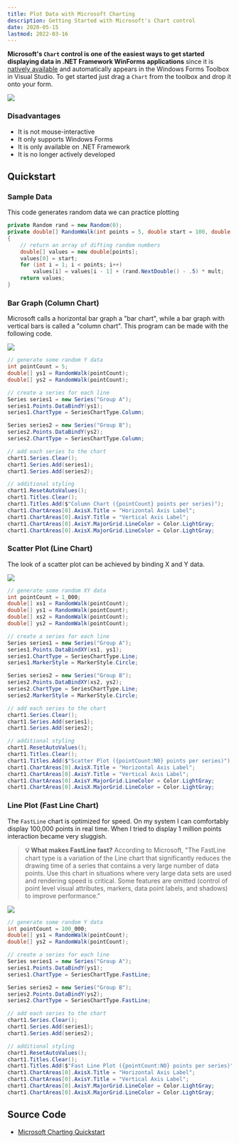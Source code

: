 ```yaml
---
title: Plot Data with Microsoft Charting
description: Getting Started with Microsoft's Chart control
date: 2020-05-15
lastmod: 2022-03-16
---
```


**Microsoft's `Chart` control is one of the easiest ways to get started displaying data in .NET Framework WinForms applications** since it is [natively available](https://docs.microsoft.com/en-us/dotnet/api/system.windows.forms.datavisualization.charting.chart) and automatically appears in the Windows Forms Toolbox in Visual Studio. To get started just drag a `Chart` from the toolbox and drop it onto your form.

<img src="microsoft-charting-toolbox.png" class="d-block mx-auto shadow my-5">

### Disadvantages
* It is not mouse-interactive
* It only supports Windows Forms
* It is only available on .NET Framework
* It is no longer actively developed

## Quickstart

### Sample Data

This code generates random data we can practice plotting

```cs
private Random rand = new Random(0);
private double[] RandomWalk(int points = 5, double start = 100, double mult = 50)
{
    // return an array of difting random numbers
    double[] values = new double[points];
    values[0] = start;
    for (int i = 1; i < points; i++)
        values[i] = values[i - 1] + (rand.NextDouble() - .5) * mult;
    return values;
}
```

### Bar Graph (Column Chart)

Microsoft calls a horizontal bar graph a "bar chart", while a bar graph with vertical bars is called a "column chart". This program can be made with the following code.

<img src="quickstart-bar.png" class="d-block mx-auto shadow my-5">

```cs
// generate some random Y data
int pointCount = 5;
double[] ys1 = RandomWalk(pointCount);
double[] ys2 = RandomWalk(pointCount);

// create a series for each line
Series series1 = new Series("Group A");
series1.Points.DataBindY(ys1);
series1.ChartType = SeriesChartType.Column;

Series series2 = new Series("Group B");
series2.Points.DataBindY(ys2);
series2.ChartType = SeriesChartType.Column;

// add each series to the chart
chart1.Series.Clear();
chart1.Series.Add(series1);
chart1.Series.Add(series2);

// additional styling
chart1.ResetAutoValues();
chart1.Titles.Clear();
chart1.Titles.Add($"Column Chart ({pointCount} points per series)");
chart1.ChartAreas[0].AxisX.Title = "Horizontal Axis Label";
chart1.ChartAreas[0].AxisY.Title = "Vertical Axis Label";
chart1.ChartAreas[0].AxisY.MajorGrid.LineColor = Color.LightGray;
chart1.ChartAreas[0].AxisX.MajorGrid.LineColor = Color.LightGray;
```

### Scatter Plot (Line Chart)

The look of a scatter plot can be achieved by binding X and Y data.

<img src="quickstart-scatter.png" class="d-block mx-auto shadow my-5">

```cs
// generate some random XY data
int pointCount = 1_000;
double[] xs1 = RandomWalk(pointCount);
double[] ys1 = RandomWalk(pointCount);
double[] xs2 = RandomWalk(pointCount);
double[] ys2 = RandomWalk(pointCount);

// create a series for each line
Series series1 = new Series("Group A");
series1.Points.DataBindXY(xs1, ys1);
series1.ChartType = SeriesChartType.Line;
series1.MarkerStyle = MarkerStyle.Circle;

Series series2 = new Series("Group B");
series2.Points.DataBindXY(xs2, ys2);
series2.ChartType = SeriesChartType.Line;
series2.MarkerStyle = MarkerStyle.Circle;

// add each series to the chart
chart1.Series.Clear();
chart1.Series.Add(series1);
chart1.Series.Add(series2);

// additional styling
chart1.ResetAutoValues();
chart1.Titles.Clear();
chart1.Titles.Add($"Scatter Plot ({pointCount:N0} points per series)");
chart1.ChartAreas[0].AxisX.Title = "Horizontal Axis Label";
chart1.ChartAreas[0].AxisY.Title = "Vertical Axis Label";
chart1.ChartAreas[0].AxisY.MajorGrid.LineColor = Color.LightGray;
chart1.ChartAreas[0].AxisX.MajorGrid.LineColor = Color.LightGray;
```

### Line Plot (Fast Line Chart)

The `FastLine` chart is optimized for speed. On my system I can comfortably display 100,000 points in real time. When I tried to display 1 million points interaction became very sluggish.

> **💡 What makes FastLine fast?** According to Microsoft, "The FastLine chart type is a variation of the Line chart that significantly reduces the drawing time of a series that contains a very large number of data points. Use this chart in situations where very large data sets are used and rendering speed is critical. Some features are omitted (control of point level visual attributes, markers, data point labels, and shadows) to improve performance."

<img src="quickstart-fast-line.png" class="d-block mx-auto shadow my-5">

```cs
// generate some random Y data
int pointCount = 100_000;
double[] ys1 = RandomWalk(pointCount);
double[] ys2 = RandomWalk(pointCount);

// create a series for each line
Series series1 = new Series("Group A");
series1.Points.DataBindY(ys1);
series1.ChartType = SeriesChartType.FastLine;

Series series2 = new Series("Group B");
series2.Points.DataBindY(ys2);
series2.ChartType = SeriesChartType.FastLine;

// add each series to the chart
chart1.Series.Clear();
chart1.Series.Add(series1);
chart1.Series.Add(series2);

// additional styling
chart1.ResetAutoValues();
chart1.Titles.Clear();
chart1.Titles.Add($"Fast Line Plot ({pointCount:N0} points per series)");
chart1.ChartAreas[0].AxisX.Title = "Horizontal Axis Label";
chart1.ChartAreas[0].AxisY.Title = "Vertical Axis Label";
chart1.ChartAreas[0].AxisY.MajorGrid.LineColor = Color.LightGray;
chart1.ChartAreas[0].AxisX.MajorGrid.LineColor = Color.LightGray;
```

## Source Code

* [Microsoft Charting Quickstart](https://github.com/swharden/Csharp-Data-Visualization/tree/main/dev/old/plotting/microsoft-charting/ChartingQuickstart)
